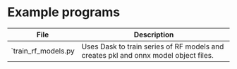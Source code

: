 # Example programs

|File|Description|
|----|-----------|
|`train_rf_models.py|Uses Dask to train series of RF models and creates pkl and onnx model object files.|